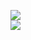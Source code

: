 [![](https://img.shields.io/badge/Made%20With-Github%20Spray-lightgrey.svg?style=for-the-badge&logo=github)](https://github.com/Annihil/github-spray#30819)  
[![](https://i.imgur.com/2DrTn0Z.gif)](https://github.com/Annihil/github-spray)